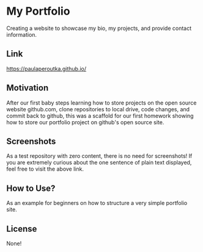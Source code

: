 # My Portfolio
Creating a website to showcase my bio, my projects, and provide contact information. 

## Link
https://paulaperoutka.github.io/

## Motivation
After our first baby steps learning how to store projects on the open source website github.com, clone repositories to local drive, code changes, and commit back to github, this was a scaffold for our first homework showing how to store our portfolio project on github's open source site.  

## Screenshots
As a test repository with zero content, there is no need for screenshots! If you are extremely curious about the one sentence of plain text displayed, feel free to visit the above link.

## How to Use?
As an example for beginners on how to structure a very simple portfolio site.

## License
None!







